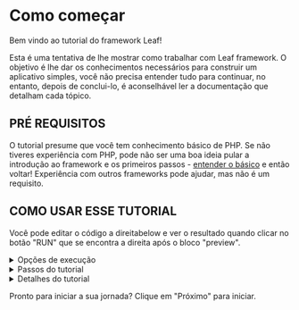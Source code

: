 # Como começar

Bem vindo ao tutorial do framework Leaf!

Esta é uma tentativa de lhe mostrar como trabalhar com Leaf framework. 
O objetivo é lhe dar os conhecimentos necessários para construir um 
aplicativo simples, você não precisa entender tudo para continuar, 
no entanto, depois de conclui-lo, é aconselhável ler a documentação que detalham cada tópico.

## PRÉ REQUISITOS

O tutorial presume que você tem conhecimento básico de PHP. 
Se não tiveres experiência com PHP, pode não ser uma boa ideia pular 
a introdução ao framework e os primeiros passos - [entender o básico](https://www.w3schools.com/php/default.asp)
e então voltar! Experiência com outros frameworks pode ajudar, mas não é um requisito.

## COMO USAR ESSE TUTORIAL

Você pode editar o código <span class="wide">a direita</span><span class="narrow">below</span> e ver o resultado quando clicar no botão "RUN" que se encontra a direita após o bloco "preview". 

<details>
<summary>Opções de execução</summary>

Como Leaf framework permite que você crie multiplas rotas, adicionamos um arquivo `request.json` no editor que é responsável pela execução do código.
O arquivo se parece com o abaixo, por padrão:
```json
{
  "method": "GET",
  "path": "/",
  "data": {}
}
```

You can tell the editor to run a post, put, patch, delete or options request instead of a GET request by updating the `method`. You can change the route to run by updating the `path` and even pass in `data` which the editor should run your code with. This can be GET or POST request data.
</details>

<details>
<summary>Passos do tutorial</summary>


Each step will introduce a core feature of Leaf, and you will be expected to complete the code to get the demo working. If you get stuck, you will have a "Show me!" button that reveals the working code for you. Try not to rely on it too much - you'll learn faster by figuring things out on your own.

If you are an experienced developer coming from Leaf 2 or other frameworks, there are a few settings you can tweak to make the best use of this tutorial. If you are a beginner, it's recommended to go with the defaults.
</details>

<details>
<summary>Detalhes do tutorial</summary>

- Leaf framework oferecer dois estilos de API: funcional e orientado a objetos. This tutorial is designed to work for both - you can choose your preferred style using the **Style preference** switches at the top. <a target="_blank" href="/docs/introduction/#class-mode-vs-functional-mode">Learn more about API styles</a>.

</details>

Pronto para iniciar a sua jornada? Clique em "Próximo" para iniciar.
